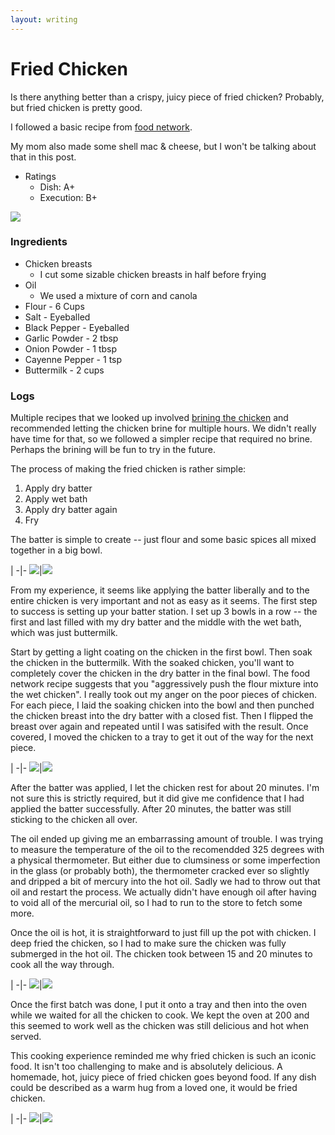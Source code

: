 ```yaml
---
layout: writing 
---
```

# Fried Chicken

Is there anything better than a crispy, juicy piece of fried chicken? Probably, but fried chicken is pretty good.

I followed a basic recipe from [food network](https://www.foodnetwork.com/recipes/fried-chicken-recipe10-3381583).

My mom also made some shell mac & cheese, but I won't be talking about that in this post.

- Ratings
  - Dish: A+
  - Execution: B+

![](../../assets/fried_chicken_final.jpg)

### Ingredients

- Chicken breasts
  - I cut some sizable chicken breasts in half before frying
- Oil
  - We used a mixture of corn and canola
- Flour - 6 Cups
- Salt - Eyeballed
- Black Pepper - Eyeballed
- Garlic Powder - 2 tbsp
- Onion Powder - 1 tbsp
- Cayenne Pepper - 1 tsp
- Buttermilk - 2 cups

### Logs

Multiple recipes that we looked up involved [brining the chicken](https://en.wikipedia.org/wiki/Brining) and recommended letting the chicken brine for multiple hours. We didn't really have time for that, so we followed a simpler recipe that required no brine. Perhaps the brining will be fun to try in the future.

The process of making the fried chicken is rather simple:
1. Apply dry batter
2. Apply wet bath
3. Apply dry batter again
4. Fry

The batter is simple to create -- just flour and some basic spices all mixed together in a big bowl.

 | 
-|-
![](../../assets/fried_chicken_cut_up.jpg)|![](../../assets/fried_chicken_dry_batter.jpg)

From my experience, it seems like applying the batter liberally and to the entire chicken is very important and not as easy as it seems. The first step to success is setting up your batter station. I set up 3 bowls in a row -- the first and last filled with my dry batter and the middle with the wet bath, which was just buttermilk.

Start by getting a light coating on the chicken in the first bowl. Then soak the chicken in the buttermilk. With the soaked chicken, you'll want to completely cover the chicken in the dry batter in the final bowl. The food network recipe suggests that you "aggressively push the flour mixture into the wet chicken". I really took out my anger on the poor pieces of chicken. For each piece, I laid the soaking chicken into the bowl and then punched the chicken breast into the dry batter with a closed fist. Then I flipped the breast over again and repeated until I was satisifed with the result. Once covered, I moved the chicken to a tray to get it out of the way for the next piece.

 | 
-|-
![](../../assets/fried_chicken_station.jpg)|![](../../assets/fried_chicken_hands.jpg)

After the batter was applied, I let the chicken rest for about 20 minutes. I'm not sure this is strictly required, but it did give me confidence that I had applied the batter successfully. After 20 minutes, the batter was still sticking to the chicken all over.

The oil ended up giving me an embarrassing amount of trouble. I was trying to measure the temperature of the oil to the recomendded 325 degrees with a physical thermometer. But either due to clumsiness or some imperfection in the glass (or probably both), the thermometer cracked ever so slightly and dripped a bit of mercury into the hot oil. Sadly we had to throw out that oil and restart the process. We actually didn't have enough oil after having to void all of the mercurial oil, so I had to run to the store to fetch some more.

Once the oil is hot, it is straightforward to just fill up the pot with chicken. I deep fried the chicken, so I had to make sure the chicken was fully submerged in the hot oil. The chicken took between 15 and 20 minutes to cook all the way through.

 | 
-|-
![](../../assets/fried_chicken_oil.jpg)|![](../../assets/fried_chicken_oil_hot.jpg)

Once the first batch was done, I put it onto a tray and then into the oven while we waited for all the chicken to cook. We kept the oven at 200 and this seemed to work well as the chicken was still delicious and hot when served.

This cooking experience reminded me why fried chicken is such an iconic food. It isn't too challenging to make and is absolutely delicious. A homemade, hot, juicy piece of fried chicken goes beyond food. If any dish could be described as a warm hug from a loved one, it would be fried chicken.

 | 
-|-
![](../../assets/fried_chicken_oven.jpg)|![](../../assets/fried_chicken_served.jpg)
